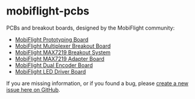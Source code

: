 # mobiflight-pcbs
PCBs and breakout boards, designed by the MobiFlight community:

* [MobiFlight Prototyping Board](prototyping-board/README.md)
* [MobiFlight Multiplexer Breakout Board](breakout-multiplexer/README.md)
* [MobiFlight MAX7219 Breakout System](max7219-breakout-system/README.md)
* [MobiFlight MAX7219 Adapter Board](max7219-adapter/README.md)
* [MobiFlight Dual Encoder Board](dual-encoder-board/README.md)
* [MobiFlight LED Driver Board](led-driver-board/README.md)

If you are missing information, or if you found a bug, please [create a new issue here on GitHub](https://github.com/MobiFlight/mobiflight-pcbs/issues/new).
